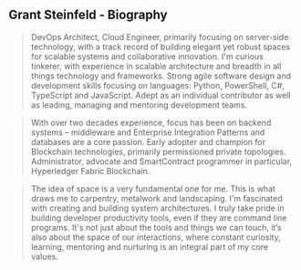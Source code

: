 ## Grant Steinfeld - Biography


> DevOps Architect, Cloud Engineer, primarily focusing on server-side technology, with a track record of building elegant yet robust spaces for scalable systems and collaborative innovation. I'm curious tinkerer, with experience in scalable architecture and breadth in all things technology and frameworks. Strong agile software design and development skills focusing on languages: Python, PowerShell, C#, TypeScript and JavaScript. Adept as an individual contributor as well as leading, managing and mentoring development teams.


> With over two decades experience, focus has been on backend systems – middleware and Enterprise Integration Patterns and databases are a core passion.  Early adopter and champion for Blockchain technologies, primarily permissioned private topologies. Administrator, advocate and SmartContract programmer in particular, Hyperledger Fabric Blockchain.


> The idea of space is a very fundamental one for me. This is what draws me to carpentry, metalwork and landscaping. I'm fascinated with creating and building system architectures. I truly take pride in building developer productivity tools, even if they are command line programs. It's not just about the tools and things we can touch, it’s also about the space of our interactions, where constant curiosity, learning, mentoring and nurturing is an integral part of my core values.



